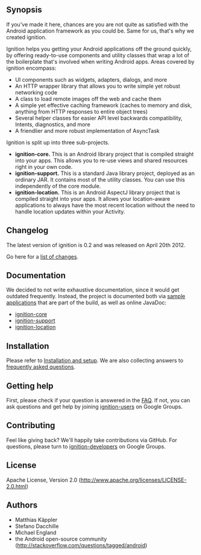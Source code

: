 ## Synopsis
If you've made it here, chances are you are not quite as satisfied with the Android application framework as you could be. Same for us, that's why we created ignition.

Ignition helps you getting your Android applications off the ground quickly, by offering ready-to-use components and utility classes that wrap a lot of the boilerplate that's involved when writing Android apps. Areas covered by ignition encompass:

 * UI components such as widgets, adapters, dialogs, and more
 * An HTTP wrapper library that allows you to write simple yet robust networking code
 * A class to load remote images off the web and cache them
 * A simple yet effective caching framework (caches to memory and disk, anything from HTTP responses to entire object trees)
 * Several helper classes for easier API level backwards compatibility, Intents, diagnostics, and more
 * A friendlier and more robust implementation of AsyncTask

Ignition is split up into three sub-projects.

 * **ignition-core.** This is an Android library project that is compiled straight into your apps. This allows you to re-use views and shared resources right in your own code.
 * **ignition-support.** This is a standard Java library project, deployed as an ordinary JAR. It contains most of the utility classes. You can use this independently of the core module.
 * **ignition-location.** This is an Android AspectJ library project that is compiled straight into your apps. It allows your location-aware applications to always have the most recent location without the need to handle location updates within your Activity.

## Changelog
The latest version of ignition is 0.2 and was released on April 20th 2012.

Go here for a [list of changes](https://github.com/mttkay/ignition/wiki/Changelog).

## Documentation
We decided to not write exhaustive documentation, since it would get outdated frequently. Instead, the project is documented both via [sample applications](https://github.com/mttkay/ignition/wiki/Sample-applications) that are part of the build, as well as online JavaDoc:

 * [ignition-core](http://mttkay.github.com/ignition-docs/ignition-core/apidocs/)
 * [ignition-support](http://mttkay.github.com/ignition-docs/ignition-support/apidocs/)
 * [ignition-location](http://mttkay.github.com/ignition-docs/ignition-location/apidocs/)

## Installation
Please refer to [Installation and setup](https://github.com/mttkay/ignition/wiki/Installation-and-setup). We are also collecting answers to [frequently asked questions](https://github.com/mttkay/ignition/wiki/FAQ).

## Getting help
First, please check if your question is answered in the [FAQ](https://github.com/mttkay/ignition/wiki/FAQ). If not, you can ask questions and get help by joining [ignition-users](https://groups.google.com/group/ignition-users) on Google Groups.

## Contributing
Feel like giving back? We'll happily take contributions via GitHub. For questions, please turn to [ignition-developers](https://groups.google.com/group/ignition-developers) on Google Groups.

## License
Apache License, Version 2.0 (http://www.apache.org/licenses/LICENSE-2.0.html)

## Authors
 * Matthias Käppler
 * Stefano Dacchille
 * Michael England
 * the Android open-source community (http://stackoverflow.com/questions/tagged/android)

